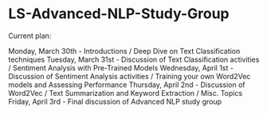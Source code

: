 # LS-Advanced-NLP-Study-Group

Current plan:

Monday, March 30th - Introductions / Deep Dive on Text Classification techniques
Tuesday, March 31st - Discussion of Text Classification activities / Sentiment Analysis with Pre-Trained Models
Wednesday, April 1st - Discussion of Sentiment Analysis activities / Training your own Word2Vec models and Assessing Performance
Thursday, April 2nd - Discussion of Word2Vec / Text Summarization and Keyword Extraction / Misc. Topics
Friday, April 3rd - Final discussion of Advanced NLP study group
